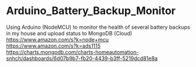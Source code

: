 # Arduino_Battery_Backup_Monitor
Using Arduino (NodeMCU) to monitor the health of several battery backups in my house and upload status to MongoDB (Cloud)
https://www.amazon.com/s?k=node+mcu  
https://www.amazon.com/s?k=ads1115  
https://charts.mongodb.com/charts-homeautomation-snhch/dashboards/6d07b9b7-fb20-4439-b3ff-5219dcd81e8a
